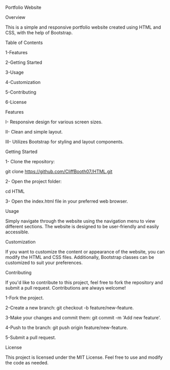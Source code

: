 Portfolio Website

Overview

This is a simple and responsive portfolio website created using HTML and CSS, with the help of Bootstrap.

Table of Contents

1-Features

2-Getting Started

3-Usage

4-Customization

5-Contributing

6-License

Features

I- Responsive design for various screen sizes.

II- Clean and simple layout.

III- Utilizes Bootstrap for styling and layout components.

Getting Started

1- Clone the repository:

git clone https://github.com/CliffBooth07/HTML.git

2- Open the project folder:

cd HTML

3- Open the index.html file in your preferred web browser.

Usage

Simply navigate through the website using the navigation menu to view different sections. The website is designed to be user-friendly and easily accessible.

Customization

If you want to customize the content or appearance of the website, you can modify the HTML and CSS files. Additionally, Bootstrap classes can be customized to suit your preferences.

Contributing

If you'd like to contribute to this project, feel free to fork the repository and submit a pull request. Contributions are always welcome!

1-Fork the project.

2-Create a new branch: git checkout -b feature/new-feature.

3-Make your changes and commit them: git commit -m 'Add new feature'.

4-Push to the branch: git push origin feature/new-feature.

5-Submit a pull request.

License

This project is licensed under the MIT License. Feel free to use and modify the code as needed.

